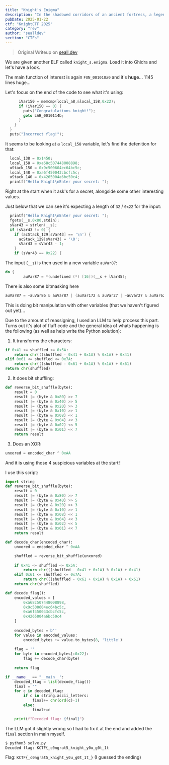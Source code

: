```yaml
---
title: "Knight's Enigma"
description: "In the shadowed corridors of an ancient fortress, a legendary knight once safeguarded a secret so potent that countless contenders have vanished trying to decipher it. Now the seal has cracked, and echoes of its power seep into the present. Test your courage as you follow cryptic traces left by the knight’s hand, unraveling an enigma steeped in the mysticism of ages past. Will your wits prove enough to break the bindings and uncover the realm’s hidden legacy—or will you, too, fade into the swirling mists of history? The choice—and fate—are yours to determine."
pubDate: 2025-01-22
ctf: "KnightCTF 2025"
category: "rev"
author: "sealldev"
section: "CTFs"
---
```


> Original Writeup on [seall.dev](https://seall.dev/posts/knightctf2025#knight-s-enigma)

We are given another ELF called `knight_s.enigma`. Load it into Ghidra and let's have a look.

The main function of interest is again `FUN_001010a0` and it's **huge**... 1145 lines huge...

Let's focus on the end of the code to see what it's using:
```c
      iVar150 = memcmp(local_a8,&local_158,0x22);
      if (iVar150 == 0) {
        puts("Congratulations knight!");
        goto LAB_0010114b;
      }
    }
  }
  puts("Incorrect flag!");
```

It seems to be looking at a `local_158` variable, let's find the defenition for that:
```c
  local_138 = 0x1450;
  local_158 = 0xa68c507448008898;
  uStack_150 = 0x9c500604ec64bc5c;
  local_148 = 0xa6f450043cbcfc5c;
  uStack_140 = 0x4265004a6bc50c4;
  printf("Hello Knight\nEnter your secret: ");
```

Right at the start when it ask's for a secret, alongside some other interesting values.

Just below that we can see it's expecting a length of `32` / `0x22` for the input:
```c
  printf("Hello Knight\nEnter your secret: ");
  fgets(__s,0x80,stdin);
  sVar43 = strlen(__s);
  if (sVar43 != 0) {
    if (acStack_129[sVar43] == '\n') {
      acStack_129[sVar43] = '\0';
      sVar43 = sVar43 - 1;
    }
    if (sVar43 == 0x22) {
```

The input (`__s`) is then used in a new variable `auVar87`:
```c
do {
        auVar87 = *(undefined (*) [16])(__s + lVar45);
```

There is also some bitmasking here
```c
auVar87 = ~auVar86 & auVar87 | (auVar172 & auVar27 | ~auVar27 & auVar62) & auVar86;
```

This is doing bit manipulation with other variables (that we haven't figured out yet)...

Due to the amount of reassigning, I used an LLM to help process this part. Turns out it's alot of fluff code and the general idea of whats happening is the following (as well as help write the Python solution):
1. It transforms the characters:
```python
if 0x41 <= shuffled <= 0x5A:
    return chr(((shuffled - 0x41 + 0x1A) % 0x1A) + 0x41)
elif 0x61 <= shuffled <= 0x7A:
    return chr(((shuffled - 0x61 + 0x1A) % 0x1A) + 0x61)
return chr(shuffled)
```

2. It does bit shuffling:
```python
def reverse_bit_shuffle(byte):
    result = 0
    result |= (byte & 0x80) >> 7
    result |= (byte & 0x40) >> 5
    result |= (byte & 0x20) >> 3
    result |= (byte & 0x10) >> 1
    result |= (byte & 0x08) << 1
    result |= (byte & 0x04) << 3
    result |= (byte & 0x02) << 5
    result |= (byte & 0x01) << 7
    return result
```

3. Does an XOR:
```python
unxored = encoded_char ^ 0xAA
```

And it is using those 4 suspicious variables at the start!

I use this script:
```python
import string
def reverse_bit_shuffle(byte):
    result = 0
    result |= (byte & 0x80) >> 7
    result |= (byte & 0x40) >> 5
    result |= (byte & 0x20) >> 3
    result |= (byte & 0x10) >> 1
    result |= (byte & 0x08) << 1
    result |= (byte & 0x04) << 3
    result |= (byte & 0x02) << 5
    result |= (byte & 0x01) << 7
    return result

def decode_char(encoded_char):
    unxored = encoded_char ^ 0xAA

    shuffled = reverse_bit_shuffle(unxored)
    
    if 0x41 <= shuffled <= 0x5A:
        return chr(((shuffled - 0x41 + 0x1A) % 0x1A) + 0x41)
    elif 0x61 <= shuffled <= 0x7A:
        return chr(((shuffled - 0x61 + 0x1A) % 0x1A) + 0x61)
    return chr(shuffled)

def decode_flag():
    encoded_values = [
        0xa68c507448008898,
        0x9c500604ec64bc5c,
        0xa6f450043cbcfc5c,
        0x4265004a6bc50c4
    ]
    
    encoded_bytes = b''
    for value in encoded_values:
        encoded_bytes += value.to_bytes(8, 'little')
    
    flag = ''
    for byte in encoded_bytes[:0x22]:
        flag += decode_char(byte)
    
    return flag

if __name__ == "__main__":
    decoded_flag = list(decode_flag())
    final = ""
    for c in decoded_flag:
        if c in string.ascii_letters:
            final+= chr(ord(c)-1)
        else:
            final+=c

    print(f"Decoded flag: {final}")
```

The LLM got it slightly wrong so I had to fix it at the end and added the `final` section in main myself.

```bash
$ python3 solve.py
Decoded flag: KCTF{_c0ngrat5_knight_y0u_g0t_1t
```

Flag: `KCTF{_c0ngrat5_knight_y0u_g0t_1t_}` (I guessed the ending)